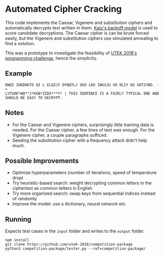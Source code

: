# Automated Cipher Cracking

This code implements the Caesar, Vigenere and substitution ciphers and automatically decrypts text written in them.
[Katz's backoff model](https://en.wikipedia.org/wiki/Katz%27s_back-off_model) is used to score candidate decryptions.
The Caesar cipher is can be brute forced easily, but the Vigenere and substitution ciphers use simulated annealing to find a solution.

This was a prototype to investigate the feasibility of [UTEK 2018's programming challenge](https://github.com/utek-2018/competition-package), hence the simplicity.

## Example
```
DWQI IOKDOKTO QI L ELQZJY DYBQTLJ GKO LKU IWGSJU VO OLIY DG UOTZYBD. -> 
LVTUOE*WQ**J*KGB*ZIDS***Y* | THIS SENTENCE IS A FAIRLY TYPICAL ONE AND SHOULD BE EASY TO DECRYPT.
```

## Notes
* For the Caesar and Vigenere ciphers, surprisingly little training data is needed. 
For the Caesar cipher, a few lines of text was enough. For the Vigenere cipher, a couple paragraphs sufficed.
* Seeding the substitution cipher with a frequency attack didn't help much.

## Possible Improvements
* Optimize hyperparameters (number of iterations, speed of temperature drop)
* Try heuristic-based search: weight decrypting common letters in the ciphertext as common letters in English
* Try more organized search: swap keys from sequential indices instead of randomly
* Improve the model: use a dictionary, neural network etc.

## Running
Expects test cases in the `input` folder and writes to the `output` folder. 

```
npm install
git clone https://github.com/utek-2018/competition-package
python3 competition-package/tester.py --ref=competition-package/
```
